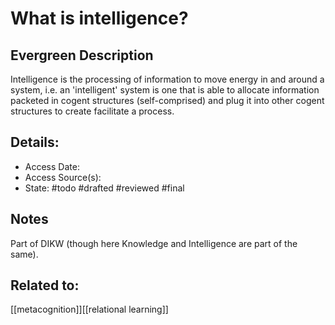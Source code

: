 # What is intelligence?
## Evergreen Description
Intelligence is the processing of information to move energy in and around a system, i.e. an 'intelligent' system is one that is able to allocate information packeted in cogent structures (self-comprised) and plug it into other cogent structures to create facilitate a process.
## Details:
- Access Date:
- Access Source(s):
- State: #todo #drafted #reviewed #final 

## Notes
Part of DIKW (though here Knowledge and Intelligence are part of the same).
## Related to: 
[[metacognition]][[relational learning]]